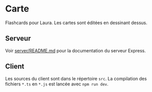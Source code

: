 # Carte
Flashcards pour Laura. Les cartes sont éditées en dessinant dessus.

## Serveur
Voir [server/README.md](server/README.md) pour la documentation du serveur Express.

## Client
Les sources du client sont dans le répertoire `src`. La compilation des fichiers `*.ts` en `*.js` est lancée avec `npm run dev`.

